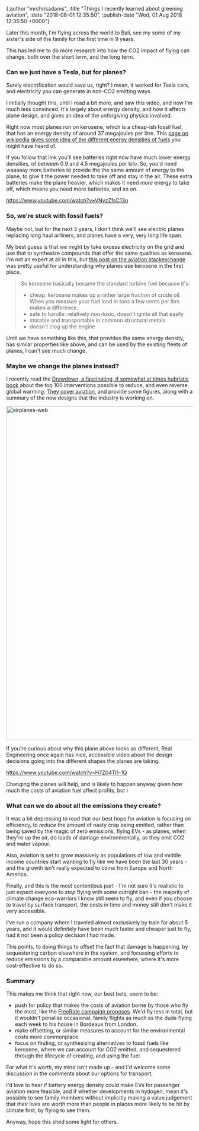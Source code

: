 

{:author "mrchrisadams", :title "Things I recently learned about greening aviation", :date "2018-08-01 12:35:50", :publish-date "Wed, 01 Aug 2018 12:35:50 +0000"}



<!-- content below -->

Later this month, I'm flying across the world to Bali, see my some of my sister's side of the family for the first time in 9 years.

This has led me to do more research into how the CO2 impact of flying can change, both over the short term, and the long term.

<h3>Can we just have a Tesla, but for planes?</h3>

Surely electrification would save us, right? I mean, it worked for Tesla cars, and electricity you can generate in non-CO2 emitting ways.

I initially thought this, until I read a bit more, and saw this video, and now I'm much less convinced. It's largely about energy density, and how it affects plane design, and gives an idea of the unforgiving physics involved.

Right now most planes run on kerosene, which is a cheap-ish fossil fuel, that has an energy density of around 37 megajoules per litre. This <a href="https://www.wikiwand.com/en/Energy_density">page on wikipedia gives some idea of the different energy densities of fuels</a> you might have heard of.

If you follow that link you'll see batteries right now have much lower energy densities, of between 0.9 and 4.5 megajoules per kilo. So, you'd need waaaaay more batteries to provide the the same amount of energy to the plane, to give it the power needed to take off and stay in the air. These extra batteries make the plane heavier, which makes it need <em>more</em> energy to take off, which means you need more batteries, and so on.

https://www.youtube.com/watch?v=VNvzZfsC13o

<h3>So, we're stuck with fossil fuels?</h3>

Maybe not, but for the next 5 years, I don't think we'll see electric planes replacing long haul airliners, and planes have a very, very long life span.

My best guess is that we might by take excess electricity on the grid and use that to synthesize compounds that offer the same qualities as kerosene. I'm not an expert at all in this, but <a href="https://aviation.stackexchange.com/questions/13042/why-do-jet-engines-use-kerosene-rather-than-gasoline">this post on the aviation stackexchange</a> was pretty useful for understanding why planes use kerosene in the first place.

<blockquote>So kerosene basically became the standard turbine fuel because it's:
<ul>
    <li>cheap: kerosene makes up a rather large fraction of crude oil. When you measure your fuel load in tons a few cents per litre makes a difference.</li>
    <li>safe to handle: relatively non-toxic, doesn't ignite all that easily</li>
    <li>storable and transportable in common structural metals</li>
    <li>doesn't clog up the engine</li>
</ul>
</blockquote>

Until we have something like this, that provides the same energy density, has similar properties like above, and can be used by the existing fleets of planes, I can't see much change.

<h3>Maybe we change the planes instead?</h3>

I recently read the <a href="https://www.drawdown.org/">Drawdown, a fascinating, if somewhat at times hubristic book</a> about the top 100 interventions possible to reduce, and even reverse global warming. <a href="https://www.drawdown.org/solutions/transport/airplanes">They cover aviation</a>, and provide some figures, along with a summary of the new designs that the industry is working on.

<img class="alignnone size-full wp-image-3017" src="https://mrchrisadamsblog.files.wordpress.com/2018/08/airplanes-web.jpg" alt="airplanes-web" width="2100" height="900" />

If you're curious about why this plane above looks so different, Real Engineering once again has nice, accessible video about the design decisions going into the different shapes the planes are taking.

https://www.youtube.com/watch?v=H7Z04Tl1-1Q

Changing the planes will help, and is likely to happen anyway given how much the costs of aviation fuel affect profits, but I

<h3>What can we do about all the emissions they create?</h3>

It was a bit depressing to read that our best hope for aviation is focusing on efficiency, to <em>reduce</em> the amount of nasty crap being emitted, rather than being saved by the magic of zero emissions, flying EVs - as planes, when they're up the air, do loads of damage environmentally, as they emit CO2 and water vapour.

Also, aviation is set to grow massively as populations of low and middle income countries start wanting to fly like we have been the last 30 years - and the growth isn't really expected to come from Europe and North America.

Finally, and this is the most contentious part - I'm not sure it's realistic to just expect everyone to <em>stop</em> flying with some outright ban - the majority of climate change eco-warriors I know still seem to fly, and even if you choose to travel by surface transport, the costs in time and money still don't make it very accessible.

I've run a company where I traveled almost exclusively by train for about 5 years, and it would definitely have been much faster and cheaper just to fly, had it not been a policy decision I had made.

This points, to doing things to offset the fact that damage is happening, by sequestering carbon elsewhere in the system, and focussing efforts to reduce emissions by a comparable amount elsewhere, where it's more cost-effective to do so.

<h3>Summary</h3>

This makes me think that right now, our best bets, seem to be:

<ul>
    <li>push for policy that makes the costs of aviation borne by those who fly the most, like the <a href="http://afreeride.org/">FreeRide campaign proposes</a>. We'd fly less in total, but it wouldn't penalise occasional, family flights as much as the dude flying each week to his house in Bordeaux from London.</li>
    <li>make offsetting, or similar measures to account for the environmental costs more commonplace</li>
    <li>focus on finding, or synthesizing alternatives to fossil fuels like kerosene, where we can account for CO2 emitted, and sequestered through the lifecycle of creating, and using the fuel</li>
</ul>

For what it's worth, my mind isn't made up - and I'd welcome some discussion in the comments about our options for transport.

I'd love to hear if battery energy density could make EVs for passenger aviation more feasible, and if whether developments in hydogen, mean it's possible to see family members without implicitly making a value judgement that <em>their</em> lives are worth more than people in places more likely to be hit by climate first, by flying to see them.

Anyway, hope this shed some light for others.

&nbsp;

